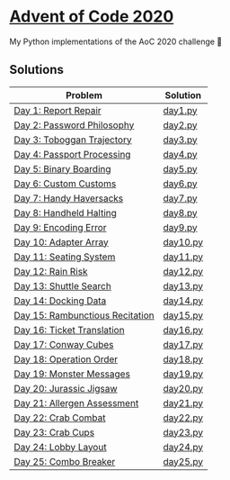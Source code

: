# [Advent of Code 2020](https://adventofcode.com/2020)
My Python implementations of the AoC 2020 challenge 🎄

## Solutions
| Problem                                                                 | Solution                    |
| ----------------------------------------------------------------------- | --------------------------- |
| [Day 1: Report Repair](https://adventofcode.com/2020/day/1)             | [day1.py](src/01/day1.py)   |
| [Day 2: Password Philosophy](https://adventofcode.com/2020/day/2)       | [day2.py](src/02/day2.py)   |
| [Day 3: Toboggan Trajectory](https://adventofcode.com/2020/day/3)       | [day3.py](src/03/day3.py)   |
| [Day 4: Passport Processing](https://adventofcode.com/2020/day/4)       | [day4.py](src/04/day4.py)   |
| [Day 5: Binary Boarding](https://adventofcode.com/2020/day/5)           | [day5.py](src/05/day5.py)   |
| [Day 6: Custom Customs](https://adventofcode.com/2020/day/6)            | [day6.py](src/06/day6.py)   |
| [Day 7: Handy Haversacks](https://adventofcode.com/2020/day/7)          | [day7.py](src/07/day7.py)   |
| [Day 8: Handheld Halting](https://adventofcode.com/2020/day/8)          | [day8.py](src/08/day8.py)   |
| [Day 9: Encoding Error](https://adventofcode.com/2020/day/9)            | [day9.py](src/09/day9.py)   |
| [Day 10: Adapter Array](https://adventofcode.com/2020/day/10)           | [day10.py](src/10/day10.py) |
| [Day 11: Seating System](https://adventofcode.com/2020/day/11)          | [day11.py](src/11/day11.py) |
| [Day 12: Rain Risk](https://adventofcode.com/2020/day/12)               | [day12.py](src/12/day12.py) |
| [Day 13: Shuttle Search](https://adventofcode.com/2020/day/13)          | [day13.py](src/13/day13.py) |
| [Day 14: Docking Data](https://adventofcode.com/2020/day/14)            | [day14.py](src/14/day14.py) |
| [Day 15: Rambunctious Recitation](https://adventofcode.com/2020/day/15) | [day15.py](src/15/day15.py) |
| [Day 16: Ticket Translation](https://adventofcode.com/2020/day/16)      | [day16.py](src/16/day16.py) |
| [Day 17: Conway Cubes](https://adventofcode.com/2020/day/17)            | [day17.py](src/17/day17.py) |
| [Day 18: Operation Order](https://adventofcode.com/2020/day/18)         | [day18.py](src/18/day18.py) |
| [Day 19: Monster Messages](https://adventofcode.com/2020/day/19)        | [day19.py](src/19/day19.py) |
| [Day 20: Jurassic Jigsaw](https://adventofcode.com/2020/day/20)         | [day20.py](src/20/day20.py) |
| [Day 21: Allergen Assessment](https://adventofcode.com/2020/day/21)     | [day21.py](src/21/day21.py) |
| [Day 22: Crab Combat](https://adventofcode.com/2020/day/22)             | [day22.py](src/22/day22.py) |
| [Day 23: Crab Cups](https://adventofcode.com/2020/day/23)               | [day23.py](src/23/day23.py) |
| [Day 24: Lobby Layout](https://adventofcode.com/2020/day/24)            | [day24.py](src/24/day24.py) |
| [Day 25: Combo Breaker](https://adventofcode.com/2020/day/25)           | [day25.py](src/25/day25.py) |

